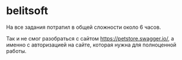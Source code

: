 # belitsoft
На все задания потратил в общей сложности около 6 часов.

Так и не смог разобраться с сайтом https://petstore.swagger.io/, а именно с авторизацией на сайте, которая нужна для полноценной работы. 
